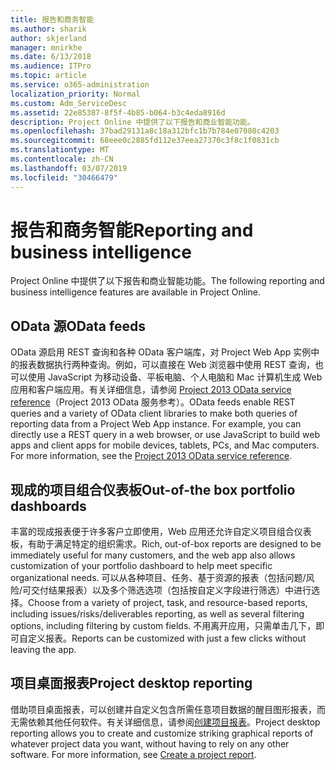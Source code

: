 ```yaml
---
title: 报告和商务智能
ms.author: sharik
author: skjerland
manager: mnirkhe
ms.date: 6/13/2018
ms.audience: ITPro
ms.topic: article
ms.service: o365-administration
localization_priority: Normal
ms.custom: Adm_ServiceDesc
ms.assetid: 22e85387-8f5f-4b85-b064-b3c4eda8916d
description: Project Online 中提供了以下报告和商业智能功能。
ms.openlocfilehash: 37bad29131a8c18a312bfc1b7b784e07080c4203
ms.sourcegitcommit: 68eee0c2885fd112e37eea27370c3f8c1f0831cb
ms.translationtype: MT
ms.contentlocale: zh-CN
ms.lasthandoff: 03/07/2019
ms.locfileid: "30466479"
---
```

# <a name="reporting-and-business-intelligence"></a><span data-ttu-id="d40b0-103">报告和商务智能</span><span class="sxs-lookup"><span data-stu-id="d40b0-103">Reporting and business intelligence</span></span>

<span data-ttu-id="d40b0-104">Project Online 中提供了以下报告和商业智能功能。</span><span class="sxs-lookup"><span data-stu-id="d40b0-104">The following reporting and business intelligence features are available in Project Online.</span></span>
  
## <a name="odata-feeds"></a><span data-ttu-id="d40b0-105">OData 源</span><span class="sxs-lookup"><span data-stu-id="d40b0-105">OData feeds</span></span>
<span data-ttu-id="d40b0-106"><a name="bkmk_ODataFeeds"> </a></span><span class="sxs-lookup"><span data-stu-id="d40b0-106"></span></span>

<span data-ttu-id="d40b0-p101">OData 源启用 REST 查询和各种 OData 客户端库，对 Project Web App 实例中的报表数据执行两种查询。例如，可以直接在 Web 浏览器中使用 REST 查询，也可以使用 JavaScript 为移动设备、平板电脑、个人电脑和 Mac 计算机生成 Web 应用和客户端应用。有关详细信息，请参阅 [Project 2013 OData service reference](http://go.microsoft.com/fwlink/?LinkID=823655&amp;clcid=0x409)（Project 2013 OData 服务参考）。</span><span class="sxs-lookup"><span data-stu-id="d40b0-p101">OData feeds enable REST queries and a variety of OData client libraries to make both queries of reporting data from a Project Web App instance. For example, you can directly use a REST query in a web browser, or use JavaScript to build web apps and client apps for mobile devices, tablets, PCs, and Mac computers. For more information, see the [Project 2013 OData service reference](http://go.microsoft.com/fwlink/?LinkID=823655&amp;clcid=0x409).</span></span>
  
## <a name="out-of-the-box-portfolio-dashboards"></a><span data-ttu-id="d40b0-110">现成的项目组合仪表板</span><span class="sxs-lookup"><span data-stu-id="d40b0-110">Out-of-the box portfolio dashboards</span></span>
<span data-ttu-id="d40b0-111"><a name="bkmk_OutOfTheBoxPortfolioDashboards"> </a></span><span class="sxs-lookup"><span data-stu-id="d40b0-111"></span></span>

<span data-ttu-id="d40b0-112">丰富的现成报表便于许多客户立即使用，Web 应用还允许自定义项目组合仪表板，有助于满足特定的组织需求。</span><span class="sxs-lookup"><span data-stu-id="d40b0-112">Rich, out-of-box reports are designed to be immediately useful for many customers, and the web app also allows customization of your portfolio dashboard to help meet specific organizational needs.</span></span> <span data-ttu-id="d40b0-113">可以从各种项目、任务、基于资源的报表（包括问题/风险/可交付结果报表）以及多个筛选选项（包括按自定义字段进行筛选）中进行选择。</span><span class="sxs-lookup"><span data-stu-id="d40b0-113">Choose from a variety of project, task, and resource-based reports, including issues/risks/deliverables reporting, as well as several filtering options, including filtering by custom fields.</span></span> <span data-ttu-id="d40b0-114">不用离开应用，只需单击几下，即可自定义报表。</span><span class="sxs-lookup"><span data-stu-id="d40b0-114">Reports can be customized with just a few clicks without leaving the app.</span></span> 
  
## <a name="project-desktop-reporting"></a><span data-ttu-id="d40b0-115">项目桌面报表</span><span class="sxs-lookup"><span data-stu-id="d40b0-115">Project desktop reporting</span></span>
<span data-ttu-id="d40b0-116"><a name="bkmk_ProjectDesktopReporting"> </a></span><span class="sxs-lookup"><span data-stu-id="d40b0-116"></span></span>

<span data-ttu-id="d40b0-p103">借助项目桌面报表，可以创建并自定义包含所需任意项目数据的醒目图形报表，而无需依赖其他任何软件。有关详细信息，请参阅[创建项目报表](http://go.microsoft.com/fwlink/?LinkID=823657&amp;clcid=0x409)。</span><span class="sxs-lookup"><span data-stu-id="d40b0-p103">Project desktop reporting allows you to create and customize striking graphical reports of whatever project data you want, without having to rely on any other software. For more information, see [Create a project report](http://go.microsoft.com/fwlink/?LinkID=823657&amp;clcid=0x409).</span></span>
  

